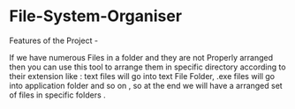 # File-System-Organiser

Features of the Project -

If we have numerous Files in a folder and they are not Properly arranged then you can use this tool to arrange them in specific directory according to their extension like :
        text files will go into text File Folder,
       .exe files will go into application folder and so on , 
  so at the end we will have a arranged set of files in specific folders .
